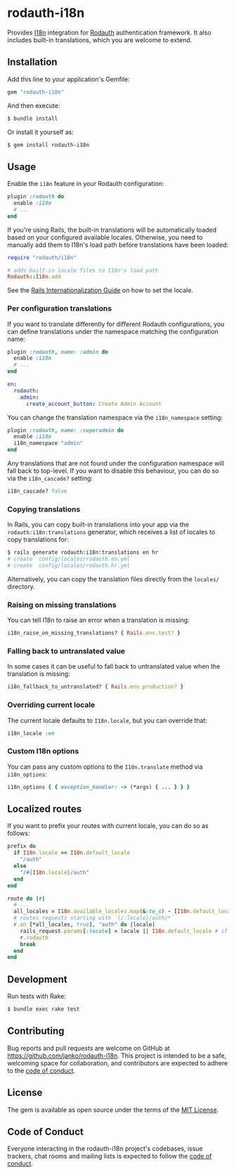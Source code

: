 # rodauth-i18n

Provides [I18n] integration for [Rodauth] authentication framework. It also includes built-in translations, which you are welcome to extend.

## Installation

Add this line to your application's Gemfile:

```ruby
gem "rodauth-i18n"
```

And then execute:

```sh
$ bundle install
```

Or install it yourself as:

```sh
$ gem install rodauth-i18n
```

## Usage

Enable the `i18n` feature in your Rodauth configuration:

```rb
plugin :rodauth do
  enable :i18n
  # ...
end
```

If you're using Rails, the built-in translations will be automatically loaded based on your configured available locales. Otherwise, you need to manually add them to I18n's load path before translations have been loaded:

```rb
require "rodauth/i18n"

# adds built-in locale files to I18n's load path
Rodauth::I18n.add
```

See the [Rails Internationalization Guide] on how to set the locale.

### Per configuration translations

If you want to translate differently for different Rodauth configurations, you can define translations under the namespace matching the configuration name:

```rb
plugin :rodauth, name: :admin do
  enable :i18n
  # ...
end
```
```yml
en:
  rodauth:
    admin:
      create_account_button: Create Admin Account
```

You can change the translation namespace via the `i18n_namespace` setting:

```rb
plugin :rodauth, name: :superadmin do
  enable :i18n
  i18n_namespace "admin"
end
```

Any translations that are not found under the configuration namespace will fall back to top-level. If you want to disable this behaviour, you can do so via the `i18n_cascade?` setting:

```rb
i18n_cascade? false
```

### Copying translations

In Rails, you can copy built-in translations into your app via the `rodauth:i18n:translations` generator, which receives a list of locales to copy translations for:

```sh
$ rails generate rodauth:i18n:translations en hr
# create  config/locales/rodauth.en.yml
# create  config/locales/rodauth.hr.yml
```

Alternatively, you can copy the translation files directly from the `locales/` directory.

### Raising on missing translations

You can tell I18n to raise an error when a translation is missing:

```rb
i18n_raise_on_missing_translations? { Rails.env.test? }
```

### Falling back to untranslated value

In some cases it can be useful to fall back to untranslated value when the translation is missing:

```rb
i18n_fallback_to_untranslated? { Rails.env.production? }
```

### Overriding current locale

The current locale defaults to `I18n.locale`, but you can override that:

```rb
i18n_locale :en
```

### Custom I18n options

You can pass any custom options to the `I18n.translate` method via `i18n_options`:

```rb
i18n_options { { exception_handler: -> (*args) { ... } } }
```

## Localized routes

If you want to prefix your routes with current locale, you can do so as
follows:

```rb
prefix do
  if I18n.locale == I18n.default_locale
    "/auth"
  else
    "/#{I18n.locale}/auth"
  end
end
```
```rb
route do |r|
  # ...
  all_locales = I18n.available_locales.map(&:to_s) - [I18n.default_locale.to_s]
  # routes requests starting with `(/:locale)/auth/*`
  r.on [*all_locales, true], "auth" do |locale|
    rails_request.params[:locale] = locale || I18n.default_locale # if using Rails
    r.rodauth
    break
  end
end
```

## Development

Run tests with Rake:

```sh
$ bundle exec rake test
```

## Contributing

Bug reports and pull requests are welcome on GitHub at https://github.com/janko/rodauth-i18n. This project is intended to be a safe, welcoming space for collaboration, and contributors are expected to adhere to the [code of conduct](https://github.com/janko/rodauth-i18n/blob/master/CODE_OF_CONDUCT.md).

## License

The gem is available as open source under the terms of the [MIT License](https://opensource.org/licenses/MIT).

## Code of Conduct

Everyone interacting in the rodauth-i18n project's codebases, issue trackers, chat rooms and mailing lists is expected to follow the [code of conduct](https://github.com/janko/rodauth-i18n/blob/master/CODE_OF_CONDUCT.md).

[I18n]: https://github.com/ruby-i18n/i18n
[Rodauth]: https://github.com/jeremyevans/rodauth
[Rails Internationalization Guide]: https://guides.rubyonrails.org/i18n.html
